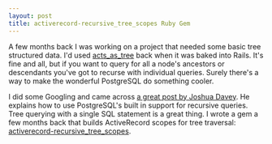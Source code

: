 ```yaml
---
layout: post
title: activerecord-recursive_tree_scopes Ruby Gem
---
```


A few months back I was working on a project that needed some basic tree structured data. I'd used [acts_as_tree](https://github.com/rails/acts_as_tree) back when it was baked into Rails. It's fine and all, but if you want to query for all a node's ancestors or descendants you've got to recurse with individual queries. Surely there's a way to make the wonderful PostgreSQL do something cooler.

I did some Googling and came across [a great post by Joshua Davey](http://hashrocket.com/blog/posts/recursive-sql-in-activerecord). He explains how to use PostgreSQL's built in support for recursive queries. Tree querying with a single SQL statement is a great thing. I wrote a gem a few months back that builds ActiveRecord scopes for tree traversal: [activerecord-recursive_tree_scopes](https://github.com/orcasnet/activerecord-recursive_tree_scopes). 
